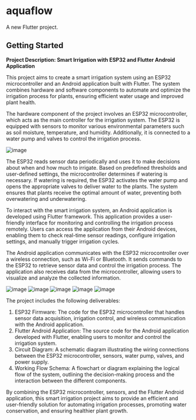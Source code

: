 # aquaflow

A new Flutter project.

## Getting Started

**Project Description: Smart Irrigation with ESP32 and Flutter Android Application**

This project aims to create a smart irrigation system using an ESP32 microcontroller and an Android application built with Flutter. The system combines hardware and software components to automate and optimize the irrigation process for plants, ensuring efficient water usage and improved plant health.

The hardware component of the project involves an ESP32 microcontroller, which acts as the main controller for the irrigation system. The ESP32 is equipped with sensors to monitor various environmental parameters such as soil moisture, temperature, and humidity. Additionally, it is connected to a water pump and valves to control the irrigation process.

![image](https://github.com/simm36465/Smart-irrigation/assets/35069798/03154cfd-e1e2-4b1a-bb45-e8e53f955faa)



The ESP32 reads sensor data periodically and uses it to make decisions about when and how much to irrigate. Based on predefined thresholds and user-defined settings, the microcontroller determines if watering is necessary. If watering is required, the ESP32 activates the water pump and opens the appropriate valves to deliver water to the plants. The system ensures that plants receive the optimal amount of water, preventing both overwatering and underwatering.

To interact with the smart irrigation system, an Android application is developed using Flutter framework. This application provides a user-friendly interface for monitoring and controlling the irrigation process remotely. Users can access the application from their Android devices, enabling them to check real-time sensor readings, configure irrigation settings, and manually trigger irrigation cycles.

The Android application communicates with the ESP32 microcontroller over a wireless connection, such as Wi-Fi or Bluetooth. It sends commands to the ESP32 to retrieve sensor data and control the irrigation process. The application also receives data from the microcontroller, allowing users to visualize and analyze the collected information.



![image](https://github.com/simm36465/Smart-irrigation/assets/35069798/fe2c90e7-e857-427d-94a0-91b6faa742f5)
![image](https://github.com/simm36465/Smart-irrigation/assets/35069798/256fea24-81cd-4f2a-a0b8-16cdb813356b)
![image](https://github.com/simm36465/Smart-irrigation/assets/35069798/61787532-90a6-4016-8b81-fe8231497251)
![image](https://github.com/simm36465/Smart-irrigation/assets/35069798/9e9132d4-3bae-4a9c-bcbf-f069ed0f5e3f)
![image](https://github.com/simm36465/Smart-irrigation/assets/35069798/8a07cf44-352e-4964-a01a-09aa3242cfb8)





The project includes the following deliverables:

1. ESP32 Firmware: The code for the ESP32 microcontroller that handles sensor data acquisition, irrigation control, and wireless communication with the Android application.
2. Flutter Android Application: The source code for the Android application developed with Flutter, enabling users to monitor and control the irrigation system.
3. Circuit Diagram: A schematic diagram illustrating the wiring connections between the ESP32 microcontroller, sensors, water pump, valves, and power supply.
4. Working Flow Schema: A flowchart or diagram explaining the logical flow of the system, outlining the decision-making process and the interaction between the different components.

By combining the ESP32 microcontroller, sensors, and the Flutter Android application, this smart irrigation project aims to provide an efficient and user-friendly solution for automating irrigation processes, promoting water conservation, and ensuring healthier plant growth.


